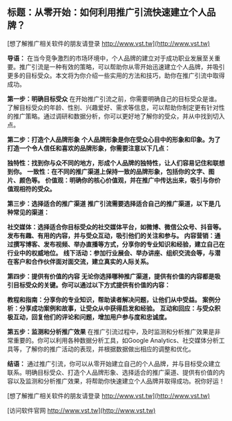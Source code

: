 ## **标题：从零开始：如何利用推广引流快速建立个人品牌？**

[想了解推广相关软件的朋友请登录 http://www.vst.tw](http://www.vst.tw)

**导语：**
在当今竞争激烈的市场环境中，个人品牌的建立对于成功职业发展至关重要。推广引流是一种有效的策略，可以帮助你从零开始迅速建立个人品牌，并吸引更多的目标受众。本文将为你介绍一些实用的方法和技巧，助你在推广引流中取得成功。

**第一步：明确目标受众**
在开始推广引流之前，你需要明确自己的目标受众是谁。了解目标受众的年龄、性别、兴趣爱好、需求等信息，可以帮助你制定更有针对性的推广策略。通过调研和数据分析，你可以更好地了解你的受众，并从中找到切入点。

**第二步：打造个人品牌形象**
**个人品牌形象是你在受众心目中的形象和印象。为了打造一个令人信任和喜欢的品牌形象，你需要注意以下几点：**

**独特性：找到你与众不同的地方，形成个人品牌的独特性，让人们容易记住和联想到你。**
**一致性：在不同的推广渠道上保持一致的品牌形象，包括你的文字、图片、颜色等。**
**价值观：明确你的核心价值观，并在推广中传达出来，吸引与你价值观相符的受众。**

**第三步：选择适合的推广渠道**
**推广引流需要选择适合自己的推广渠道，以下是几种常见的渠道：**

**社交媒体：选择适合你目标受众的社交媒体平台，如微博、微信公众号、抖音等。发布有趣、有用的内容，并与受众互动，吸引他们的关注和参与。**
**内容营销：通过撰写博客、发布视频、举办直播等方式，分享你的专业知识和经验，建立自己在行业中的权威地位。**
**线下活动：参加行业展会、举办讲座、组织交流会等，与潜在客户和合作伙伴面对面交流，建立真实的人际关系。**

**第四步：提供有价值的内容**
**无论你选择哪种推广渠道，提供有价值的内容都是吸引目标受众的关键。你可以通过以下方式提供有价值的内容：**

**教程和指南：分享你的专业知识，帮助读者解决问题，让他们从中受益。**
**案例分析：分享成功案例和故事，让受众从中获得启发和经验。**
**互动和回应：与受众积极互动，回复他们的评论和问题，增加用户参与度和忠诚度。**

**第五步：监测和分析推广效果**
在推广引流过程中，及时监测和分析推广效果是非常重要的。你可以利用各种数据分析工具，如Google Analytics、社交媒体分析工具等，了解你的推广活动的表现，并根据数据做出相应的调整和优化。

**结语：**
通过推广引流，你可以从零开始建立自己的个人品牌，并与目标受众建立联系。明确目标受众、打造个人品牌形象、选择适合的推广渠道、提供有价值的内容以及监测和分析推广效果，将帮助你快速建立个人品牌并取得成功。祝你好运！

[想了解推广相关软件的朋友请登录 http://www.vst.tw](http://www.vst.tw)


[访问软件官网 http://www.vst.tw](http://www.vst.tw)
